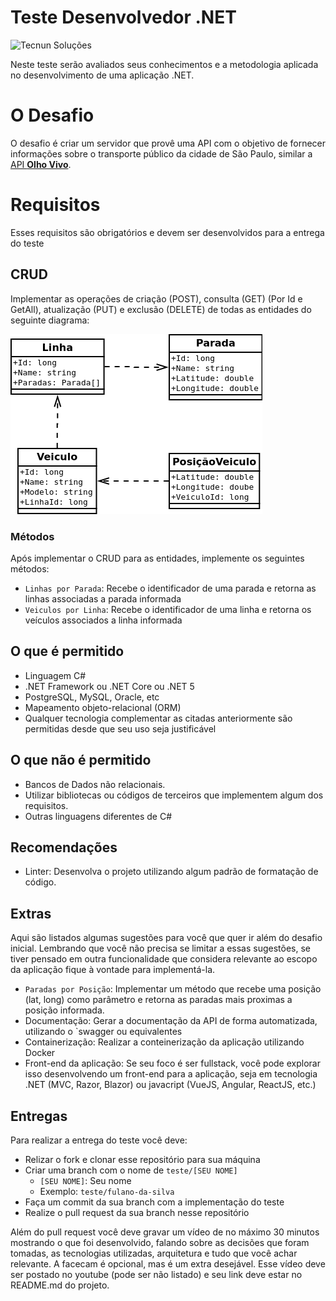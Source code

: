 # Teste Desenvolvedor .NET
<picture>
  <img alt="Tecnun Soluções" src="https://user-images.githubusercontent.com/129311001/228670655-39f2504b-5c03-4305-932c-06eb7f6be457.jpeg" height="20%" width="20%">
</picture>
</p></p>

Neste teste serão avaliados seus conhecimentos e a metodologia aplicada no desenvolvimento de uma aplicação .NET.

# O Desafio

O desafio é criar um servidor que provê uma API com o objetivo de fornecer informações sobre o transporte público da cidade de São Paulo, similar a [API **Olho Vivo**](api.md).

# Requisitos

Esses requisitos são obrigatórios e devem ser desenvolvidos para a entrega do teste
## CRUD
Implementar as operações de criação (POST), consulta (GET) (Por Id e GetAll), atualização (PUT) e exclusão (DELETE) de todas as entidades do seguinte diagrama:

![backend_diagrama](/imagens/backend_diagrama.png)

### Métodos

Após implementar o CRUD para as entidades, implemente os seguintes métodos:

+ `Linhas por Parada`: Recebe o identificador de uma parada e retorna as linhas associadas a parada informada
+ `Veiculos por Linha`: Recebe o identificador de uma linha e retorna os veículos associados a linha informada

## O que é permitido

+ Linguagem C#
+ .NET Framework ou .NET Core ou .NET 5
+ PostgreSQL, MySQL, Oracle, etc
+ Mapeamento objeto-relacional (ORM)
+ Qualquer tecnologia complementar as citadas anteriormente são permitidas desde que seu uso seja justificável

## O que não é permitido

+ Bancos de Dados não relacionais.
+ Utilizar bibliotecas ou códigos de terceiros que implementem algum dos requisitos.
+ Outras linguagens diferentes de C#

## Recomendações

+ Linter: Desenvolva o projeto utilizando algum padrão de formatação de código.

## Extras

Aqui são listados algumas sugestões para você que quer ir além do desafio inicial. Lembrando que você não precisa se limitar a essas sugestões, se tiver pensado em outra funcionalidade que considera relevante ao escopo da aplicação fique à vontade para implementá-la.

+ `Paradas por Posição`: Implementar um método que recebe uma posição (lat, long) como parâmetro e retorna as paradas mais proximas a posição informada.
+ Documentação: Gerar a documentação da API de forma automatizada, utilizando o `swagger ou equivalentes
+ Containerização: Realizar a conteinerização da aplicação utilizando Docker
+ Front-end da aplicação: Se seu foco é ser fullstack, você pode explorar isso desenvolvendo um front-end para a aplicação, seja em tecnologia .NET (MVC, Razor, Blazor) ou javacript (VueJS, Angular, ReactJS, etc.)

## Entregas

Para realizar a entrega do teste você deve:

+ Relizar o fork e clonar esse repositório para sua máquina
+ Criar uma branch com o nome de `teste/[SEU NOME]`
  - `[SEU NOME]`: Seu nome
  - Exemplo: `teste/fulano-da-silva`
+ Faça um commit da sua branch com a implementação do teste
+ Realize o pull request da sua branch nesse repositório

Além do pull request você deve gravar um vídeo de no máximo 30 minutos mostrando o que foi desenvolvido, falando sobre as decisões que foram tomadas, as tecnologias utilizadas, arquitetura e tudo que você achar relevante. A facecam é opcional, mas é um extra desejável. Esse vídeo deve ser postado no youtube (pode ser não listado) e seu link deve estar no README.md do projeto.
